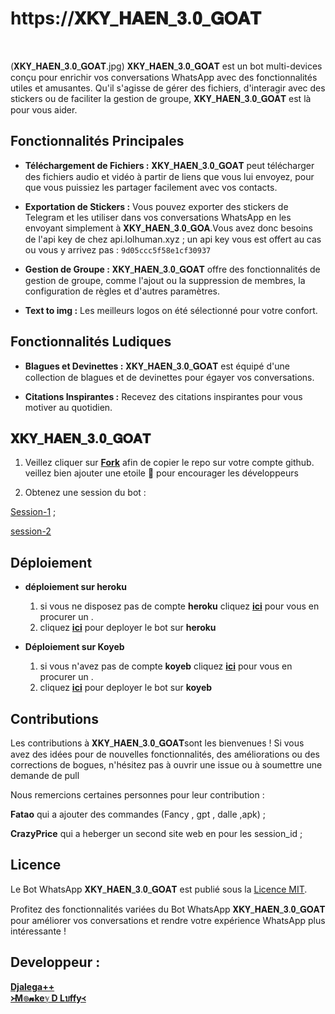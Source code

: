 <p align="center"><h1>https://𝐗𝐊𝐘_𝐇𝐀𝐄𝐍_𝟑.𝟎_𝐆𝐎𝐀𝐓 </h1><br> </p>




(𝐗𝐊𝐘_𝐇𝐀𝐄𝐍_𝟑.𝟎_𝐆𝐎𝐀𝐓.jpg)
𝐗𝐊𝐘_𝐇𝐀𝐄𝐍_𝟑.𝟎_𝐆𝐎𝐀𝐓 est un bot multi-devices conçu pour enrichir vos conversations WhatsApp avec des fonctionnalités utiles et amusantes. Qu'il s'agisse de gérer des fichiers, d'interagir avec des stickers ou de faciliter la gestion de groupe, 𝐗𝐊𝐘_𝐇𝐀𝐄𝐍_𝟑.𝟎_𝐆𝐎𝐀𝐓 est là pour vous aider.

## Fonctionnalités Principales

- **Téléchargement de Fichiers :** 𝐗𝐊𝐘_𝐇𝐀𝐄𝐍_𝟑.𝟎_𝐆𝐎𝐀𝐓 peut télécharger des fichiers audio et vidéo à partir de liens que vous lui envoyez, pour que vous puissiez les partager facilement avec vos contacts.

- **Exportation de Stickers :** Vous pouvez exporter des stickers de Telegram et les utiliser dans vos conversations WhatsApp en les envoyant simplement à 𝐗𝐊𝐘_𝐇𝐀𝐄𝐍_𝟑.𝟎_𝐆𝐎𝐀.Vous avez donc besoins de l'api key de chez api.lolhuman.xyz ; un api  key vous est offert au cas ou vous y arrivez pas : ```9d05ccc5f58e1cf30937```

- **Gestion de Groupe :** 𝐗𝐊𝐘_𝐇𝐀𝐄𝐍_𝟑.𝟎_𝐆𝐎𝐀𝐓 offre des fonctionnalités de gestion de groupe, comme l'ajout ou la suppression de membres, la configuration de règles et d'autres paramètres.

- **Text to img :** Les meilleurs logos on été sélectionné pour votre confort.

## Fonctionnalités Ludiques

- **Blagues et Devinettes :** 𝐗𝐊𝐘_𝐇𝐀𝐄𝐍_𝟑.𝟎_𝐆𝐎𝐀𝐓 est équipé d'une collection de blagues et de devinettes pour égayer vos conversations.

- **Citations Inspirantes :** Recevez des citations inspirantes pour vous motiver au quotidien.


## 𝐗𝐊𝐘_𝐇𝐀𝐄𝐍_𝟑.𝟎_𝐆𝐎𝐀𝐓

1. Veillez cliquer sur **[Fork](https://github.com/djalega8000/Zokou-2.0/fork)** afin de copier le repo sur votre compte github.  veillez bien ajouter une etoile 🌟 pour encourager les développeurs 

2. Obtenez une session du bot : <br>
  
[Session-1](https://zokou.onrender.com) ; <br>

[session-2](https://zokou-qr-509e45b56ca5.herokuapp.com/)
  


## Déploiement
- **déploiement sur heroku**
  1. si vous ne disposez pas de compte **heroku** cliquez [**ici**](https://id.heroku.com/login) pour vous en procurer un .
  2.  cliquez [**ici**](https://dashboard.heroku.com/new?template=https://github.com/djalega8000/Zokou-2.0) pour deployer le bot sur **heroku**

- **Déploiement sur Koyeb**
  1. si vous n'avez pas de compte **koyeb** cliquez [**ici**](https://dashboard.koyeb.com/signup) pour vous en procurer un .
  2.  cliquez [**ici**](https://app.koyeb.com/apps/deploy?type=git&repository=https://github.com/djalega8000/Zokou-2.0&branch=main&name=zokou-md&env%5BNOM_OWNER%5D=FedoRA&env%5BPREFIXE%5D=~&env%5BMODE_PUBLIC%5D=non&env%5BLECTURE_AUTO_STATUS%5D=non&env%5BTELECHARGER_AUTO_STATUS%5D=oui&env%5BNOM_BOT%5D=Zokou+2.0&env%5BLIENS_MENU%5D=https://static.animecorner.me/2023/08/op2.jpg&env%5BNUMERO_OWNER%5D=22573777061&env%5BETAT%5D=1&env%5BDATABASE_URL%5D=postgres://zokou_user:b9o2NIT2r7YmvzQbH65e4Ub7ixY3T0jr@dpg-cma2fsfqd2ns73dscejg-a.oregon-postgres.render.com/zokou&env%5BWARN_COUNT%5D=3&env%5BSTARTING_BOT_MESSAGE%5D=oui&env%5BANTI_DELETE_MESSAGE%5D=oui
  ) pour deployer le bot sur **koyeb**

## Contributions

Les contributions à 𝐗𝐊𝐘_𝐇𝐀𝐄𝐍_𝟑.𝟎_𝐆𝐎𝐀𝐓sont les bienvenues ! Si vous avez des idées pour de nouvelles fonctionnalités, des améliorations ou des corrections de bogues, n'hésitez pas à ouvrir une issue ou à soumettre une demande de pull 

Nous remercions certaines personnes pour leur contribution :

**Fatao** qui a ajouter des commandes  (Fancy , gpt , dalle ,apk) ; <br>

**CrazyPrice** qui a heberger un second site web en pour les session_id ;
                
## Licence

Le Bot WhatsApp 𝐗𝐊𝐘_𝐇𝐀𝐄𝐍_𝟑.𝟎_𝐆𝐎𝐀𝐓 est publié sous la [Licence MIT](https://opensource.org/licenses/MIT).

Profitez des fonctionnalités variées du Bot WhatsApp 𝐗𝐊𝐘_𝐇𝐀𝐄𝐍_𝟑.𝟎_𝐆𝐎𝐀𝐓 pour améliorer vos conversations et rendre votre expérience WhatsApp plus intéressante !


## Developpeur :
 
  [**Djalega++**](https://github.com/djalega8000/Zokou-MD/)  <br>
  [**᚛M๏𝓷keℽ D Lบffy᚜**](https://github.com/Faouz995)
 
